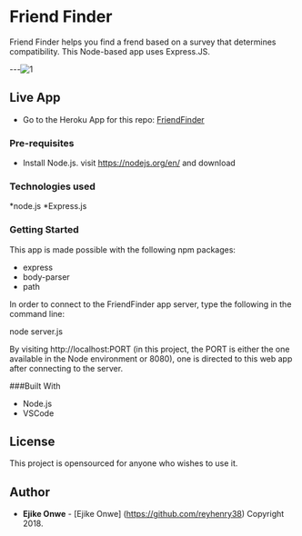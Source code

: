 # Friend Finder
Friend Finder helps you find a frend based on a survey that determines compatibility. This Node-based app uses Express.JS.

---![1](https://user-images.githubusercontent.com/31670361/39387842-ff485b16-4a49-11e8-9c1e-3e834b808a57.gif)

## Live App

* Go to the Heroku App for this repo: [FriendFinder](https://arcane-river-79461.herokuapp.com/)

### Pre-requisites

* Install Node.js. visit https://nodejs.org/en/ and download

### Technologies used

*node.js
*Express.js


### Getting Started
This app is made possible with the following npm packages:
* express
* body-parser
* path

In order to connect to the FriendFinder app server, type the following in the command line:

 node server.js

By visiting http://localhost:PORT (in this project, the PORT is either the one available in the Node environment or 8080), one is directed to this web app after connecting to the server.


###Built With
* Node.js
* VSCode 

## License

This project is opensourced for anyone who wishes to use it.

## Author
* **Ejike Onwe** - [Ejike Onwe]  (https://github.com/reyhenry38)
 Copyright 2018.
